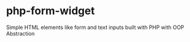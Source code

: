 # php-form-widget
Simple HTML elements like form and text inputs built with PHP with OOP Abstraction
